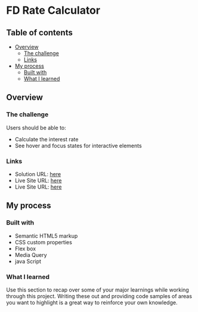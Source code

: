 # FD Rate Calculator

## Table of contents

- [Overview](#overview)
  - [The challenge](#the-challenge)
  - [Links](#links)
- [My process](#my-process)
  - [Built with](#built-with)
  - [What I learned](#what-i-learned)

## Overview

### The challenge

Users should be able to:

- Calculate the interest rate
- See hover and focus states for interactive elements

### Links

- Solution URL: [here]()
- Live Site URL: [here]()
- Live Site URL: [here]()

## My process

### Built with

- Semantic HTML5 markup
- CSS custom properties
- Flex box
- Media Query
- java Script

### What I learned

Use this section to recap over some of your major learnings while working through this project. Writing these out and providing code samples of areas you want to highlight is a great way to reinforce your own knowledge.